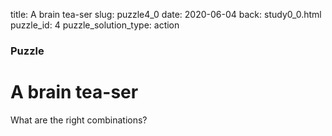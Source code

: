 title:  A brain tea-ser
slug: puzzle4_0
date: 2020-06-04
back: study0_0.html
puzzle_id: 4
puzzle_solution_type: action

### Puzzle
# A brain tea-ser

What are the right combinations?
